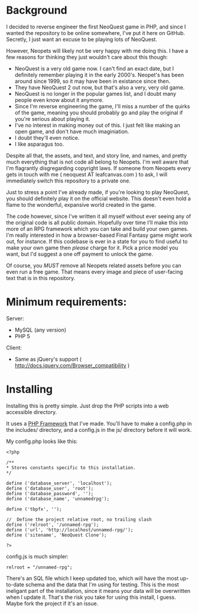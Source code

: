 # Background

I decided to reverse engineer the first NeoQuest game in PHP, and since I wanted the repository to be
online somewhere, I've put it here on GitHub. Secretly, I just want an excuse to be playing lots of
NeoQuest.

However, Neopets will likely not be very happy with me doing this. I have a few reasons for thinking
they just wouldn't care about this though:

* NeoQuest is a very old game now. I can't find an exact date, but I definitely remember playing it in
the early 2000's. Neopet's has been around since 1999, so it may have been in existance since then.
* They have NeoQuest 2 out now, but that's also a very, very old game.
* NeoQuest is no longer in the popular games list, and I doubt many people even know about it anymore.
* Since I'm reverse engineering the game, I'll miss a number of the quirks of the game, meaning you
should probably go and play the original if you're serious about playing it.
* I've no interest in making money out of this. I just felt like making an open game, and don't have
much imaginiation.
* I doubt they'll even notice.
* I like asparagus too.

Despite all that, the assets, and text, and story line, and names, and pretty much everything that is
not code all belong to Neopets. I'm well aware that I'm flagrantly disgregarding copyright laws. If
someone from Neopets every gets in touch with me ( neoquest AT leafcanvas.com )  to ask, I will
immediately switch this repository to a private one.

Just to stress a point I've already made, if you're looking to play NeoQuest, you should definitely
play it on the official website. This doesn't even hold a flame to the wonderful, expansive world
created in the game.

The code however, since I've written it all myself without ever seeing any of the original code is all
public domain. Hopefully over time I'll make this into more of an RPG framework which you can take and
build your own games. I'm really interested in how a browser-based Final Fantasy game might work out,
for instance. If this codebase is ever in a state for you to find useful to make your own game then
*please* charge for it. Pick a price model you want, but I'd suggest a one off payment to unlock the
game.

Of course, you *MUST* remove all Neopets related assets before you can even run a free game. That means
every image and piece of user-facing text that is in this repository.

# Minimum requirements:

Server:

* MySQL (any version)
* PHP 5

Client:

* Same as jQuery's support ( http://docs.jquery.com/Browser_compatibility )

# Installing

Installing this is pretty simple. Just drop the PHP scripts into a web accessible directory.

It uses a [PHP Framework](https://github.com/shamess/php-websiteframework) that I've made. You'll
have to make a config.php in the includes/ directory, and a config.js in the js/ directory before
it will work.

My config.php looks like this:

	<?php

	/**
	* Stores constants specific to this installation.
	*/

	define ('database_server', 'localhost');
	define ('database_user', 'root');
	define ('database_password', '');
	define ('database_name', 'unnamedrpg');

	define ('tbpfx', '');

	//  Define the project relative root, no trailing slash
	define ('relroot', '/unnamed-rpg');
	define ('url', 'http://localhost/unnamed-rpg/');
	define ('sitename', 'NeoQuest Clone');

	?>

config.js is much simpler:

	relroot = "/unnamed-rpg";

There's an SQL file which I keep updated too, which will have the most up-to-date schema and
the data that I'm using for testing. This is the most ineligant part of the installation, since
it means your data will be overwritten when I update it. That's the risk you take for using this
install, I guess. Maybe fork the project if it's an issue.